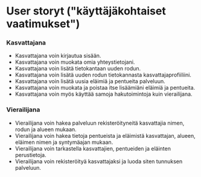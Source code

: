 # User storyt ("käyttäjäkohtaiset vaatimukset")

### Kasvattajana

- Kasvattajana voin kirjautua sisään.
- Kasvattajana voin muokata omia yhteystietojani.
- Kasvattajana voin lisätä tietokantaan uuden rodun.
- Kasvattajana voin lisätä uuden rodun tietokannasta kasvattajaprofiiliini.
- Kasvattajana voin lisätä uusia eläimiä ja pentueita palveluun.
- Kasvattajana voin muokata ja poistaa itse lisäämiäni eläimiä ja pentueita.
- Kasvattajana voin myös käyttää samoja hakutoimintoja kuin vierailijana.

### Vierailijana

- Vierailijana voin hakea palveluun rekisteröityneitä kasvattajia nimen, rodun ja alueen mukaan.
- Vierailijana voin hakea tietoja pentueista ja eläimistä kasvattajan, alueen, eläimen nimen ja syntymäajan mukaan.
- Vierailijana voin tarkastella kasvattajien, pentueiden ja eläinten perustietoja.
- Vierailijana voin rekisteröityä kasvattajaksi ja luoda siten tunnuksen palveluun.
